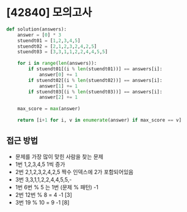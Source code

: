 # [42840] 모의고사

```python
def solution(answers):
    answer = [0] * 3
    stuendt01 = [1,2,3,4,5]
    stuendt02 = [2,1,2,3,2,4,2,5]
    stuendt03 = [3,3,1,1,2,2,4,4,5,5]
    
    for i in range(len(answers)):
        if stuendt01[(i % len(stuendt01))] == answers[i]:
            answer[0] += 1
        if stuendt02[(i % len(stuendt02))] == answers[i]:
            answer[1] += 1
        if stuendt03[(i % len(stuendt03))] == answers[i]:
            answer[2] += 1
    
    max_score = max(answer)
        
    return [i+1 for i, v in enumerate(answer) if max_score == v]


```
## 접근 방법
-  문제를 가장 많이 맞힌 사람을 찾는 문제
- 1번 1,2,3,4,5 1씩 증가
- 2번 2,1,2,3,2,4,2,5 짝수 인덱스에 2가 포함되어있음
- 3번 3,3,1,1,2,2,4,4,5,5,- 
-  1번 6번 % 5 는 1번 (문제 % 패턴) -1
-  2번 12번 % 8 = 4 -1 [3]
-  3번 19 % 10 = 9 -1 [8]